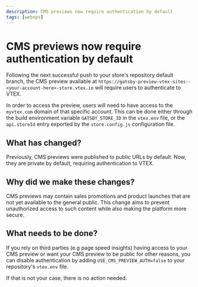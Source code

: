 ```yaml
---
description: CMS previews now require authentication by default
tags: [webops]
---
```


# CMS previews now require authentication by default

Following the next successful push to your store's repository default branch, the CMS preview available at `https://gatsby-preview-vtex-sites--<your-account-here>-store.vtex.io` will require users to authenticate to VTEX.

In order to access the preview, users will need to have access to the `myvtex.com` domain of that specific account. This can be done either through the build environment variable `GATSBY_STORE_ID` in the `vtex.env` file, or the `api.storeId` entry exported by the `store.config.js` configuration file.

## What has changed?

Previously, CMS previews were published to public URLs by default. Now, they are private by default, requiring authentication to VTEX.

## Why did we make these changes?

CMS previews may contain sales promotions and product launches that are not yet available to the general public. This change aims to prevent unauthorized access to such content while also making the platform more secure.

## What needs to be done?

If you rely on third parties (e.g page speed insights) having access to your CMS preview or want your CMS preview to be public for other reasons, you can disable authentication by adding `USE_CMS_PREVIEW_AUTH=false` to your repository's `vtex.env` file.

If that is not your case, there is no action needed.
